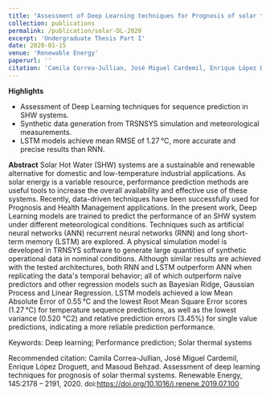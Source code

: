 ```yaml
---
title: "Assessment of Deep Learning techniques for Prognosis of solar thermal systems"
collection: publications
permalink: /publication/solar-DL-2020
excerpt: 'Undergraduate Thesis Part I'
date: 2020-01-15
venue: 'Renewable Energy'
paperurl: ''
citation: 'Camila Correa-Jullian, José Miguel Cardemil, Enrique López Droguett, and Masoud Behzad. Assessment of deep learning techniques for prognosis of solar thermal systems. Renewable Energy, 145:2178 – 2191, 2020. doi:https://doi.org/10.1016/j.renene.2019.07.100'
---
```

**Highlights**
* Assessment of Deep Learning techniques for sequence prediction in SHW systems.
* Synthetic data generation from TRSNSYS simulation and meteorological measurements.
* LSTM models achieve mean RMSE of 1.27 °C, more accurate and precise results than RNN.


**Abstract**
Solar Hot Water (SHW) systems are a sustainable and renewable alternative for domestic and low-temperature industrial applications. As solar energy is a variable resource, performance prediction methods are useful tools to increase the overall availability and effective use of these systems. Recently, data-driven techniques have been successfully used for Prognosis and Health Management applications. In the present work, Deep Learning models are trained to predict the performance of an SHW system under different meteorological conditions. Techniques such as artificial neural networks (ANN) recurrent neural networks (RNN) and long short-term memory (LSTM) are explored. A physical simulation model is developed in TRNSYS software to generate large quantities of synthetic operational data in nominal conditions. Although similar results are achieved with the tested architectures, both RNN and LSTM outperform ANN when replicating the data's temporal behavior; all of which outperform naïve predictors and other regression models such as Bayesian Ridge, Gaussian Process and Linear Regression. LSTM models achieved a low Mean Absolute Error of 0.55 °C and the lowest Root Mean Square Error scores (1.27 °C) for temperature sequence predictions, as well as the lowest variance (0.520 °C2) and relative prediction errors (3.45%) for single value predictions, indicating a more reliable prediction performance.

Keywords: Deep learning; Performance prediction; Solar thermal systems

Recommended citation: Camila Correa-Jullian, José Miguel Cardemil, Enrique López Droguett, and Masoud Behzad. Assessment of deep learning techniques for prognosis of solar thermal systems. Renewable Energy, 145:2178 – 2191, 2020. doi:https://doi.org/10.1016/j.renene.2019.07.100
